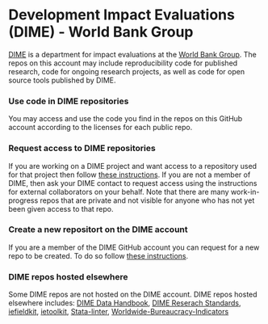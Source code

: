 # Development Impact Evaluations (DIME) - World Bank Group

[DIME](https://www.worldbank.org/en/research/dime) is 
a department for impact evaluations at 
the [World Bank Group](https://www.worldbank.org). 
The repos on this account may include reproducibility code for published research, 
code for ongoing research projects, as well as code for open source tools published by DIME.

### Use code in DIME repositories
You may access and use the code you find in the repos on this GitHub account
according to the licenses for each public repo. 

### Request access to DIME repositories
If you are working on a DIME project and want access to a repository used for that project then follow
[these instructions](https://github.com/dime-worldbank/dime-account-admin/blob/main/README.md).
If you are not a member of DIME, 
then ask your DIME contact to request access using 
the instructions for external collaborators on your behalf.
Note that there are many work-in-progress repos that are private 
and not visible for anyone who has not yet been given access to that repo. 

### Create a new repositort on the DIME account
If you are a member of the DIME GitHub account you can request for a new repo to be created.
To do so follow [these instructions](https://github.com/dime-worldbank/dime-account-admin/blob/main/README.md).

### DIME repos hosted elsewhere
Some DIME repos are not hosted on the DIME account. 
DIME repos hosted elsewhere includes: 
[DIME Data Handbook](https://github.com/worldbank/dime-data-handbook),
[DIME Reserach Standards](https://github.com/worldbank/dime-standards),
[iefieldkit](https://github.com/worldbank/iefieldkit),
[ietoolkit](https://github.com/worldbank/ietoolkit),
[Stata-linter](https://github.com/worldbank/stata-linter),
[Worldwide-Bureaucracy-Indicators](https://github.com/worldbank/Worldwide-Bureaucracy-Indicators)

